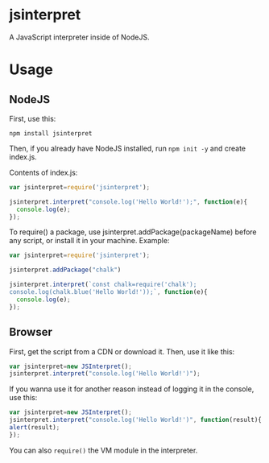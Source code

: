 # jsinterpret
A JavaScript interpreter inside of NodeJS.

# Usage
## NodeJS
First, use this:
```
npm install jsinterpret
```

Then, if you already have NodeJS installed, run ```npm init -y``` and create index.js.

Contents of index.js:
```javascript
var jsinterpret=require('jsinterpret');

jsinterpret.interpret("console.log('Hello World!');", function(e){
  console.log(e);
});
```
To require() a package, use jsinterpret.addPackage(packageName) before any script, or install it in your machine.
Example:

```javascript
var jsinterpret=require('jsinterpret');

jsinterpret.addPackage("chalk")

jsinterpret.interpret(`const chalk=require('chalk'); 
console.log(chalk.blue('Hello World!'));`, function(e){
  console.log(e);
});
```
## Browser
First, get the script from a CDN or download it.
Then, use it like this:
```javascript
var jsinterpret=new JSInterpret();
jsinterpret.interpret("console.log('Hello World!')");
```
If you wanna use it for another reason instead of logging it in the console, use this:

```javascript
var jsinterpret=new JSInterpret();
jsinterpret.interpret("console.log('Hello World!')", function(result){
alert(result);
});
```

You can also ```require()``` the VM module in the interpreter.
